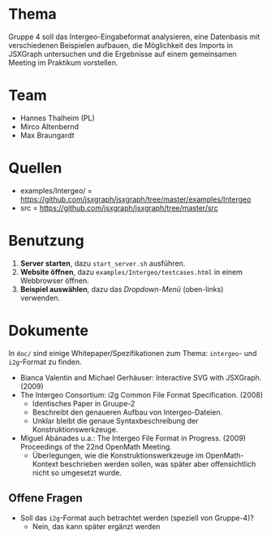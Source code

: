 # Thema

Gruppe 4 soll das Intergeo-Eingabeformat analysieren, eine Datenbasis mit
verschiedenen Beispielen aufbauen, die Möglichkeit des Imports in JSXGraph
untersuchen und die Ergebnisse auf einem gemeinsamen Meeting im Praktikum
vorstellen.


# Team

* Hannes Thalheim (PL)
* Mirco Altenbernd
* Max Braungardt

# Quellen

* examples/Intergeo/ = https://github.com/jsxgraph/jsxgraph/tree/master/examples/Intergeo
* src = https://github.com/jsxgraph/jsxgraph/tree/master/src

# Benutzung

1. **Server starten**, dazu `start_server.sh` ausführen.
2. **Website öffnen**, dazu `examples/Intergeo/testcases.html` in einem Webbrowser öffnen.
3. **Beispiel auswählen**, dazu das *Dropdown-Menü* (oben-links) verwenden.

# Dokumente

In `doc/` sind einige Whitepaper/Spezifikationen zum Thema: `intergeo`- und `i2g`-Format zu finden.
* Bianca Valentin and Michael Gerhäuser: Interactive SVG with JSXGraph. (2009)
* The Intergeo Consortium: i2g Common File Format Specification. (2008)
  * Identisches Paper in Gruupe-2
  * Beschreibt den genaueren Aufbau von Intergeo-Dateien.
  * Unklar bleibt die genaue Syntaxbeschreibung der Konstruktionswerkzeuge. 
* Miguel Abánades u.a.: The Intergeo File Format in Progress. (2009) Proceedings of the 22nd OpenMath Meeting.
  * Überlegungen, wie die Konstruktionswerkzeuge im OpenMath-Kontext beschrieben werden sollen, was später aber offensichtlich nicht so umgesetzt wurde. 

## Offene Fragen

* Soll das `i2g`-Format auch betrachtet werden (speziell von Gruppe-4)?
  * Nein, das kann später ergänzt werden